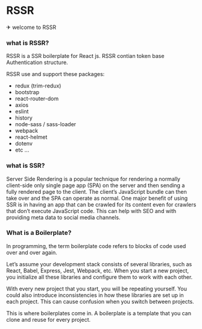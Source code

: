 # RSSR 
✈ welcome to RSSR

### what is RSSR?
RSSR is a SSR boilerplate for React js. RSSR contian token base Authentication structure.

RSSR use and support these packages:
- redux (trim-redux)
- bootstrap
- react-router-dom
- axios
- eslint
- history
- node-sass / sass-loader
- webpack
- react-helmet
- dotenv
- etc ...


### what is SSR?
Server Side Rendering is a popular technique for rendering a normally 
client-side only single page app (SPA) on the server and then sending
 a fully rendered page to the client. The client’s JavaScript bundle 
 can then take over and the SPA can operate as normal. One major 
 benefit of using SSR is in having an app that can be crawled 
 for its content even for crawlers that don’t execute JavaScript code. 
 This can help with SEO and with providing meta data to social media channels.

### What is a Boilerplate?
In programming, the term boilerplate code refers to blocks of code used over and over again.

Let’s assume your development stack consists of several libraries,
 such as React, Babel, Express, Jest, Webpack, etc. When you
  start a new project, you initialize all these libraries 
  and configure them to work with each other.

With every new project that you start, you will be repeating yourself.
 You could also introduce inconsistencies in how these libraries
  are set up in each project. This can cause confusion when you
   switch between projects.

This is where boilerplates come in. A boilerplate is a template that
 you can clone and reuse for every project.
 
 